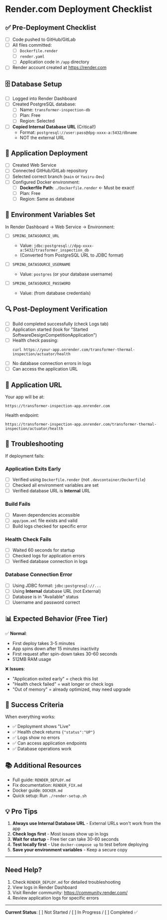 # Render.com Deployment Checklist

## ✅ Pre-Deployment Checklist

- [ ] Code pushed to GitHub/GitLab
- [ ] All files committed:
  - [ ] `Dockerfile.render`
  - [ ] `render.yaml`
  - [ ] Application code in `/app` directory
- [ ] Render account created at https://render.com

## 🗄️ Database Setup

- [ ] Logged into Render Dashboard
- [ ] Created PostgreSQL database:
  - [ ] Name: `transformer-inspection-db`
  - [ ] Plan: Free
  - [ ] Region: Selected
- [ ] **Copied Internal Database URL** (Critical!)
  - Format: `postgresql://user:pass@dpg-xxxx-a:5432/dbname`
  - NOT the external URL

## 🚀 Application Deployment

- [ ] Created Web Service
- [ ] Connected GitHub/GitLab repository
- [ ] Selected correct branch (`main` or `Yasiru-Dev`)
- [ ] Configured Docker environment:
  - [ ] **Dockerfile Path**: `./Dockerfile.render` ← Must be exact!
  - [ ] Plan: Free
  - [ ] Region: Same as database

## 🔧 Environment Variables Set

In Render Dashboard → Web Service → Environment:

- [ ] `SPRING_DATASOURCE_URL`
  - Value: `jdbc:postgresql://dpg-xxxx-a:5432/trasformer_inspection_db`
  - (Converted from PostgreSQL URL to JDBC format)
  
- [ ] `SPRING_DATASOURCE_USERNAME`
  - Value: `postgres` (or your database username)
  
- [ ] `SPRING_DATASOURCE_PASSWORD`
  - Value: (from database credentials)

## 🔍 Post-Deployment Verification

- [ ] Build completed successfully (check Logs tab)
- [ ] Application started (look for "Started SoftwareDesignCompetitionApplication")
- [ ] Health check passing:
  ```
  curl https://your-app.onrender.com/transformer-thermal-inspection/actuator/health
  ```
- [ ] No database connection errors in logs
- [ ] Can access the application URL

## 📝 Application URL

Your app will be at:
```
https://transformer-inspection-app.onrender.com
```

Health endpoint:
```
https://transformer-inspection-app.onrender.com/transformer-thermal-inspection/actuator/health
```

## 🐛 Troubleshooting

If deployment fails:

### Application Exits Early
- [ ] Verified using `Dockerfile.render` (not `.devcontainer/Dockerfile`)
- [ ] Checked all environment variables are set
- [ ] Verified database URL is **Internal** URL

### Build Fails
- [ ] Maven dependencies accessible
- [ ] `app/pom.xml` file exists and valid
- [ ] Build logs checked for specific error

### Health Check Fails
- [ ] Waited 60 seconds for startup
- [ ] Checked logs for application errors
- [ ] Verified database connection in logs

### Database Connection Error
- [ ] Using JDBC format: `jdbc:postgresql://...`
- [ ] Using **Internal** database URL (not External)
- [ ] Database is in "Available" status
- [ ] Username and password correct

## 📊 Expected Behavior (Free Tier)

✅ **Normal**:
- First deploy takes 3-5 minutes
- App spins down after 15 minutes inactivity
- First request after spin-down takes 30-60 seconds
- 512MB RAM usage

❌ **Issues**:
- "Application exited early" = check this list
- "Health check failed" = wait longer or check logs
- "Out of memory" = already optimized, may need upgrade

## 🎯 Success Criteria

When everything works:
- ✅ Deployment shows "Live"
- ✅ Health check returns `{"status":"UP"}`
- ✅ Logs show no errors
- ✅ Can access application endpoints
- ✅ Database operations work

## 📚 Additional Resources

- Full guide: `RENDER_DEPLOY.md`
- Fix documentation: `RENDER_FIX.md`
- Docker guide: `DOCKER.md`
- Quick setup: Run `./render-setup.sh`

## 💡 Pro Tips

1. **Always use Internal Database URL** - External URLs won't work from the app
2. **Check logs first** - Most issues show up in logs
3. **Wait for startup** - Free tier can take 30-60 seconds
4. **Test locally first** - Use `docker-compose up` to test before deploying
5. **Save your environment variables** - Keep a secure copy

---

## Need Help?

1. Check `RENDER_DEPLOY.md` for detailed troubleshooting
2. View logs in Render Dashboard
3. Visit Render community: https://community.render.com/
4. Review application logs for specific errors

---

**Current Status**: [ ] Not Started / [ ] In Progress / [ ] Completed ✅
